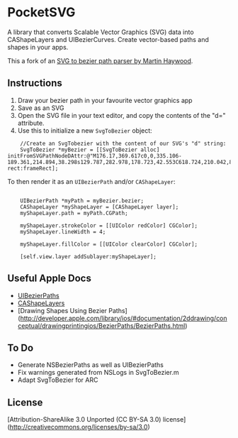 # PocketSVG
A library that converts Scalable Vector Graphics (SVG) data into CAShapeLayers and UIBezierCurves. Create vector-based paths and shapes in your apps.

This a fork of an [SVG to bezier path parser by Martin Haywood](http://ponderwell.net/2011/05/converting-svg-paths-to-objective-c-paths/).


## Instructions
1. Draw your bezier path in your favourite vector graphics app
1. Save as an SVG
1. Open the SVG file in your text editor, and copy the contents of the "d=" attribute.
1. Use this to initialize a new `SvgToBezier` object: 

```obj-c
    //Create an SvgTobezier with the content of our SVG's "d" string:
    SvgToBezier *myBezier = [[SvgToBezier alloc] initFromSVGPathNodeDAttr:@"M176.17,369.617c0,0,335.106-189.361,214.894,38.298s129.787,282.978,178.723,42.553C618.724,210.042,834.681,87.702,790,307.915" rect:frameRect];
```
To then render it as an `UIBezierPath` and/or `CAShapeLayer`:

```obj-c

    UIBezierPath *myPath = myBezier.bezier;
    CAShapeLayer *myShapeLayer = [CAShapeLayer layer];
    myShapeLayer.path = myPath.CGPath;
    
    myShapeLayer.strokeColor = [[UIColor redColor] CGColor];
    myShapeLayer.lineWidth = 4;
    
    myShapeLayer.fillColor = [[UIColor clearColor] CGColor];
    
    [self.view.layer addSublayer:myShapeLayer];
```

## Useful Apple Docs
* [UIBezierPaths](http://developer.apple.com/library/ios/#documentation/uikit/reference/UIBezierPath_class/Reference/Reference.html)
* [CAShapeLayers](https://developer.apple.com/library/mac/#documentation/GraphicsImaging/Reference/CAShapeLayer_class/Reference/Reference.html)
* [Drawing Shapes Using Bezier Paths] (http://developer.apple.com/library/ios/#documentation/2ddrawing/conceptual/drawingprintingios/BezierPaths/BezierPaths.html)

## To Do
* Generate NSBezierPaths as well as UIBezierPaths
* Fix warnings generated from NSLogs in SvgToBezier.m 
* Adapt SvgToBezier for ARC

## License
[Attribution-ShareAlike 3.0 Unported (CC BY-SA 3.0) license] (http://creativecommons.org/licenses/by-sa/3.0)